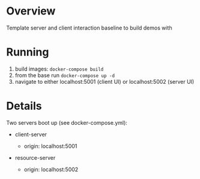 # Overview

Template server and client interaction baseline to build demos with

# Running

1. build images: `docker-compose build`
2. from the base run `docker-compose up -d`
3. navigate to either localhost:5001 (client UI) or localhost:5002 (server UI)

# Details

Two servers boot up (see docker-compose.yml):

* client-server
  * origin: localhost:5001

* resource-server
  * origin: localhost:5002

